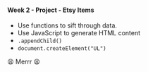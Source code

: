 #### Week 2 - Project - Etsy Items

* Use functions to sift through data.
* Use JavaScript to generate HTML content
* `.appendChild()`
* `document.createElement("UL")`

:tired_face: Merrr :tired_face: